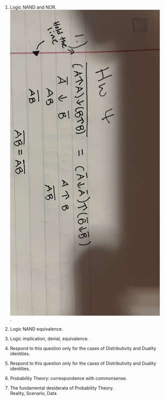 1. Logic NAND and NOR.  
 ![IMG_2926.jpg](IMG_2926.jpg). 

2. Logic NAND equivalence.  

3. Logic implication, denial, equivalence.  

4. Respond to this question only for the cases of Distributivity and Duality identities.  

5. Respond to this question only for the cases of Distributivity and Duality identities.  

6. Probability Theory: correspondence with commonsense.  

7. The fundamental desiderata of Probability Theory.  
Reality, Scenario, Data  


